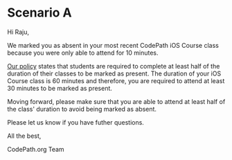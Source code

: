 # Scenario A

Hi Raju, 

We marked you as absent in your most recent CodePath iOS Course class because you were only able to attend for 10 minutes. 

[Our policy](https://courses.codepath.org/snippets/ios_university/policies_remote_fall19#heading-attendance-and-coursework-submissions) states that students are required to complete at least half of the duration of their classes to be marked as present. The duration of your iOS Course class is 60 minutes and therefore, you are required to attend at least 30 minutes to be marked as present. 

Moving forward, please make sure that you are able to attend at least half of the class' duration to avoid being marked as absent. 

Please let us know if you have futher questions. 



All the best, 

CodePath.org Team


